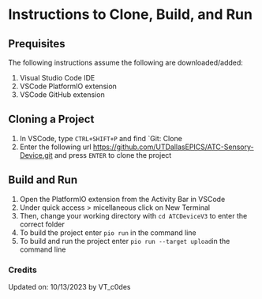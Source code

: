 # Instructions to Clone, Build, and Run

## Prequisites

The following instructions assume the following are downloaded/added:

1. Visual Studio Code IDE
2. VSCode PlatformIO extension
3. VSCode GitHub extension

## Cloning a Project

1. In VSCode, type `CTRL+SHIFT+P` and find `Git: Clone
2. Enter the following url <https://github.com/UTDallasEPICS/ATC-Sensory-Device.git> and press `ENTER` to clone the project

## Build and Run

1. Open the PlatformIO extension from the Activity Bar in VSCode
2. Under quick access > micellaneous click on New Terminal
3. Then, change your working directory with `cd ATCDeviceV3` to enter the correct folder
4. To build the project enter `pio run` in the command line
5. To build and run the project enter `pio run --target upload`in the command line

### Credits

Updated on: 10/13/2023 by VT_c0des
